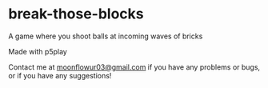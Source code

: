 # break-those-blocks
A game where you shoot balls at incoming waves of bricks

Made with p5play

Contact me at moonflowur03@gmail.com if you have any problems or bugs, or if you have any suggestions!
